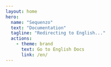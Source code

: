 ```yaml
---
layout: home
hero:
  name: "Sequenzo"
  text: "Documentation"
  tagline: "Redirecting to English..."
  actions:
    - theme: brand
      text: Go to English Docs
      link: /en/
---
```


<script setup>
if (typeof window !== 'undefined') {
  const preferred = (navigator.language || '').toLowerCase().startsWith('zh') ? '/zh/' : '/en/'
  window.location.replace(preferred)
}
</script>
